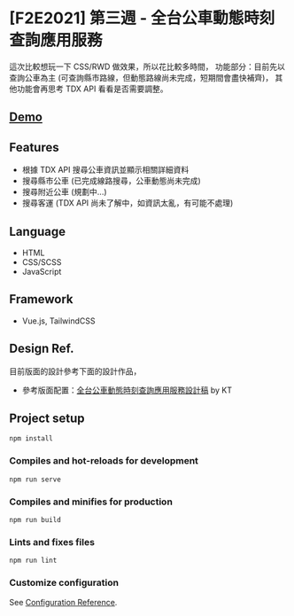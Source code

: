 # [F2E2021] 第三週 - 全台公車動態時刻查詢應用服務
這次比較想玩一下 CSS/RWD 做效果，所以花比較多時間，
功能部分：目前先以查詢公車為主 (可查詢縣市路線，但動態路線尚未完成，短期間會盡快補齊)，
其他功能會再思考 TDX API 看看是否需要調整。

## [Demo](https://guanwha.github.io/f2e2021-week3-bus/)

## Features
- 根據 TDX API 搜尋公車資訊並顯示相關詳細資料
- 搜尋縣市公車 (已完成線路搜尋，公車動態尚未完成)
- 搜尋附近公車 (規劃中...)
- 搜尋客運 (TDX API 尚未了解中，如資訊太亂，有可能不處理)

## Language
- HTML
- CSS/SCSS
- JavaScript

## Framework
- Vue.js, TailwindCSS

## Design Ref.
目前版面的設計參考下面的設計作品，
- 參考版面配置：[全台公車動態時刻查詢應用服務設計稿](https://2021.thef2e.com/users/6296432819610583177?week=3&type=1) by KT

## Project setup
```
npm install
```

### Compiles and hot-reloads for development
```
npm run serve
```

### Compiles and minifies for production
```
npm run build
```

### Lints and fixes files
```
npm run lint
```

### Customize configuration
See [Configuration Reference](https://cli.vuejs.org/config/).
